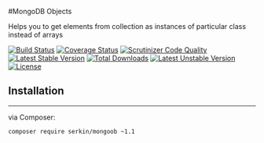 #MongoDB Objects

Helps you to get elements from collection as instances of particular class instead of arrays

[![Build Status](https://img.shields.io/travis/serkin/monoob.svg?style=flat-square)](https://travis-ci.org/serkin/parser)
[![Coverage Status](https://img.shields.io/coveralls/serkin/monoob/master.svg?style=flat-square)](https://coveralls.io/r/serkin/monoob?branch=master)
[![Scrutinizer Code Quality](https://img.shields.io/scrutinizer/g/serkin/monoob.svg?style=flat-square)](https://scrutinizer-ci.com/g/serkin/monoob/?branch=master)
[![Latest Stable Version](https://poser.pugx.org/serkin/mongoob/v/stable)](https://packagist.org/packages/serkin/mongoob)
[![Total Downloads](https://poser.pugx.org/serkin/mongoob/downloads)](https://packagist.org/packages/serkin/mongoob)
[![Latest Unstable Version](https://poser.pugx.org/serkin/mongoob/v/unstable)](https://packagist.org/packages/serkin/mongoob)
[![License](https://poser.pugx.org/serkin/mongoob/license)](https://packagist.org/packages/serkin/mongoob)

## Installation
---
via Composer:

```
composer require serkin/mongoob ~1.1
```
